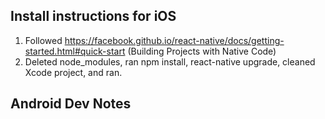 ## Install instructions for iOS

1. Followed https://facebook.github.io/react-native/docs/getting-started.html#quick-start (Building Projects with Native Code)
2. Deleted node_modules, ran npm install, react-native upgrade, cleaned Xcode project, and ran.

## Android Dev Notes

